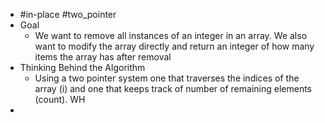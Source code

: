 - #in-place #two_pointer
- Goal
	- We want to remove all instances of an integer in an array. We also want to modify the array directly and return an integer of how many items the array has after removal
- Thinking Behind the Algorithm
	- Using a two pointer system one that traverses the indices of the array (i) and one that keeps track of number of remaining elements (count). WH
-